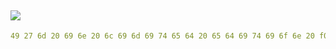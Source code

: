 <a href="https://sreecha.io"><img src="https://github.com/sr2echa/sr2echa/assets/65058816/221a81ce-9fe4-4e53-be04-8158119443db"></a>
---
```yaml
49 27 6d 20 69 6e 20 6c 69 6d 69 74 65 64 20 65 64 69 74 69 6f 6e 20 f0 9f a6 84
```
